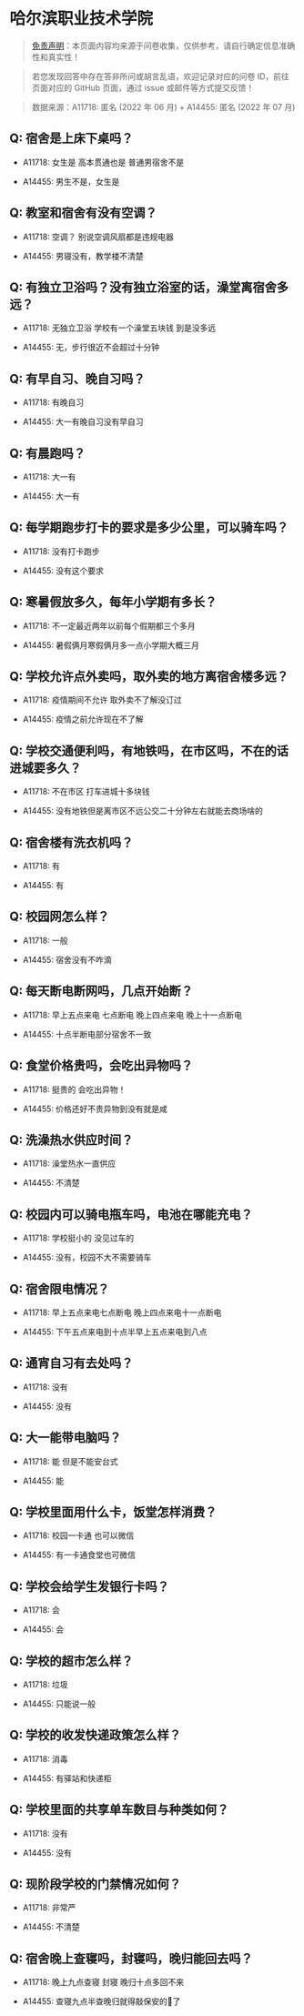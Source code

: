 # 哈尔滨职业技术学院

> [免责声明](https://colleges.chat/#_3)：本页面内容均来源于问卷收集，仅供参考，请自行确定信息准确性和真实性！

> 若您发现回答中存在答非所问或胡言乱语，欢迎记录对应的问卷 ID，前往页面对应的 GitHub 页面，通过 issue 或邮件等方式提交反馈！

> 数据来源：A11718: 匿名 (2022 年 06 月) + A14455: 匿名 (2022 年 07 月)

## Q: 宿舍是上床下桌吗？

- A11718: 女生是 高本贯通也是 普通男宿舍不是

- A14455: 男生不是，女生是

## Q: 教室和宿舍有没有空调？

- A11718: 空调？ 别说空调风扇都是违规电器

- A14455: 男寝没有，教学楼不清楚

## Q: 有独立卫浴吗？没有独立浴室的话，澡堂离宿舍多远？

- A11718: 无独立卫浴 学校有一个澡堂五块钱 到是没多远

- A14455: 无，步行很近不会超过十分钟

## Q: 有早自习、晚自习吗？

- A11718: 有晚自习

- A14455: 大一有晚自习没有早自习

## Q: 有晨跑吗？

- A11718: 大一有

- A14455: 大一有

## Q: 每学期跑步打卡的要求是多少公里，可以骑车吗？

- A11718: 没有打卡跑步

- A14455: 没有这个要求

## Q: 寒暑假放多久，每年小学期有多长？

- A11718: 不一定最近两年以前每个假期都三个多月

- A14455: 暑假俩月寒假俩月多一点小学期大概三月

## Q: 学校允许点外卖吗，取外卖的地方离宿舍楼多远？

- A11718: 疫情期间不允许 取外卖不了解没订过

- A14455: 疫情之前允许现在不了解

## Q: 学校交通便利吗，有地铁吗，在市区吗，不在的话进城要多久？

- A11718: 不在市区 打车进城十多块钱

- A14455: 没有地铁但是离市区不远公交二十分钟左右就能去商场啥的

## Q: 宿舍楼有洗衣机吗？

- A11718: 有

- A14455: 有

## Q: 校园网怎么样？

- A11718: 一般

- A14455: 宿舍没有不咋滴

## Q: 每天断电断网吗，几点开始断？

- A11718: 早上五点来电 七点断电 晚上四点来电 晚上十一点断电

- A14455: 十点半断电部分宿舍不一致

## Q: 食堂价格贵吗，会吃出异物吗？

- A11718: 挺贵的 会吃出异物！

- A14455: 价格还好不贵异物到没有就是咸

## Q: 洗澡热水供应时间？

- A11718: 澡堂热水一直供应

- A14455: 不清楚

## Q: 校园内可以骑电瓶车吗，电池在哪能充电？

- A11718: 学校挺小的 没见过车的

- A14455: 没有，校园不大不需要骑车

## Q: 宿舍限电情况？

- A11718: 早上五点来电七点断电 晚上四点来电十一点断电

- A14455: 下午五点来电到十点半早上五点来电到八点

## Q: 通宵自习有去处吗？

- A11718: 没有

- A14455: 没有

## Q: 大一能带电脑吗？

- A11718: 能 但是不能安台式

- A14455: 能

## Q: 学校里面用什么卡，饭堂怎样消费？

- A11718: 校园一卡通 也可以微信

- A14455: 有一卡通食堂也可微信

## Q: 学校会给学生发银行卡吗？

- A11718: 会

- A14455: 会

## Q: 学校的超市怎么样？

- A11718: 垃圾

- A14455: 只能说一般

## Q: 学校的收发快递政策怎么样？

- A11718: 消毒

- A14455: 有驿站和快递柜

## Q: 学校里面的共享单车数目与种类如何？

- A11718: 没有

- A14455: 没有

## Q: 现阶段学校的门禁情况如何？

- A11718: 非常严

- A14455: 不清楚

## Q: 宿舍晚上查寝吗，封寝吗，晚归能回去吗？

- A11718: 晚上九点查寝 封寝 晚归十点多回不来

- A14455: 查寝九点半查晚归就得敲保安的🚪了

